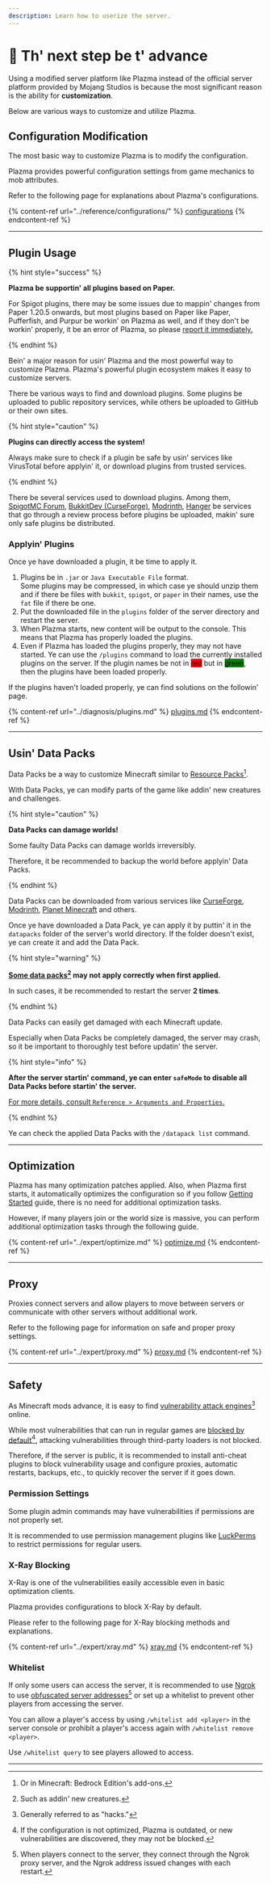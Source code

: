 ```yaml
---
description: Learn how to userize the server.
---
```


# 📶 Th' next step be t' advance

Using a modified server platform like Plazma instead of the official server platform provided by Mojang Studios
is because the most significant reason is the ability for **customization**.

Below are various ways to customize and utilize Plazma.

## Configuration Modification <a href="#id-1" id="id-1"></a>

The most basic way to customize Plazma is to modify the configuration.

Plazma provides powerful configuration settings from game mechanics to mob attributes.

Refer to the following page for explanations about Plazma's configurations.

{% content-ref url="../reference/configurations/" %}
[configurations](../reference/configurations/)
{% endcontent-ref %}

***

## Plugin Usage <a href="#id-2" id="id-2"></a>

{% hint style="success" %}

**Plazma be supportin' all plugins based on Paper.**

For Spigot plugins, there may be some issues due to mappin' changes from Paper 1.20.5 onwards,
but most plugins based on Paper like Paper, Pufferfish, and Purpur be workin' on Plazma as well,
and if they don't be workin' properly, it be an error of Plazma, so please [report it immediately.](../diagnosis/plugins.md)

{% endhint %}

Bein' a major reason for usin' Plazma and the most powerful way to customize Plazma.
Plazma's powerful plugin ecosystem makes it easy to customize servers.

There be various ways to find and download plugins. Some plugins be uploaded to public repository services, while others be uploaded to GitHub or their own
sites.

{% hint style="caution" %}

**Plugins can directly access the system!**

Always make sure to check if a plugin be safe by usin' services like VirusTotal before applyin' it,
or download plugins from trusted services.

{% endhint %}

There be several services used to download plugins. Among them, [SpigotMC Forum](https://www.spigotmc.org/resources/), [BukkitDev (CurseForge)](https://dev.bukkit.org/bukkit-plugins), [Modrinth](https://modrinth.com/plugins), [Hanger](https://hangar.papermc.io/) be services that go through a review process before plugins be uploaded, makin' sure only safe plugins be distributed.

### Applyin' Plugins <a href="#id-2.1" id="id-2.1"></a>

Once ye have downloaded a plugin, it be time to apply it.

1. Plugins be in `.jar` or `Java Executable File` format.\
   Some plugins may be compressed, in which case
   ye should unzip them and if there be files with `bukkit`, `spigot`, or `paper` in their names,
   use the `fat` file if there be one.
2. Put the downloaded file in the `plugins` folder of the server directory and restart the server.
3. When Plazma starts, new content will be output to the console.
   This means that Plazma has properly loaded the plugins.
4. Even if Plazma has loaded the plugins properly, they may not have started.
   Ye can use the `/plugins` command to load the currently installed plugins on the server.
   If the plugin names be not in <mark style="background-color:red;">red</mark>
   but in <mark style="background-color:green;">green</mark>, then the plugins have been loaded properly.

If the plugins haven't loaded properly, ye can find solutions on the followin' page.

{% content-ref url="../diagnosis/plugins.md" %}
[plugins.md](../diagnosis/plugins.md)
{% endcontent-ref %}

***

## Usin' Data Packs <a href="#id-3" id="id-3"></a>

Data Packs be a way to customize Minecraft similar to
[Resource Packs](#user-content-fn-1)[^1].

With Data Packs, ye can modify parts of the game like addin' new creatures and challenges.

{% hint style="caution" %}

**Data Packs can damage worlds!**

Some faulty Data Packs can damage worlds irreversibly.

Therefore, it be recommended to backup the world before applyin' Data Packs.

{% endhint %}

Data Packs can be downloaded from various services like [CurseForge](https://www.curseforge.com/minecraft/search?page=1\&pageSize=50\&sortBy=relevancy\&class=data-packs), [Modrinth](https://modrinth.com/datapacks), [Planet Minecraft](https://www.planetminecraft.com/data-packs/) and others.

Once ye have downloaded a Data Pack, ye can apply it by puttin' it in the `datapacks` folder of the server's world directory.
If the folder doesn't exist, ye can create it and add the Data Pack.

{% hint style="warning" %}

**[Some data packs](#user-content-fn-2)[^2] may not apply correctly when first applied.**

In such cases, it be recommended to restart the server **2 times**.

{% endhint %}

Data Packs can easily get damaged with each Minecraft update.

Especially when Data Packs be completely damaged, the server may crash,
so it be important to thoroughly test before updatin' the server.

{% hint style="info" %}

**After the server startin' command, ye can enter `safeMode` to disable all Data Packs before startin' the server.**

[For more details, consult `Reference > Arguments and Properties`.](../reference/arguments.md#safemode)

{% endhint %}

Ye can check the applied Data Packs with the `/datapack list` command.

***

## Optimization <a href="#id-4" id="id-4"></a>

Plazma has many optimization patches applied. Also, when Plazma first starts,
it automatically optimizes the configuration so if you follow [Getting Started](./README.md) guide, there is no need for additional optimization tasks.

However, if many players join or the world size is massive,
you can perform additional optimization tasks through the following guide.

{% content-ref url="../expert/optimize.md" %}
[optimize.md](../expert/optimize.md)
{% endcontent-ref %}

***

## Proxy <a href="#id-5" id="id-5"></a>

Proxies connect servers and allow players to move between servers or communicate with other servers without additional work.

Refer to the following page for information on safe and proper proxy settings.

{% content-ref url="../expert/proxy.md" %}
[proxy.md](../expert/proxy.md)
{% endcontent-ref %}

***

## Safety <a href="#id-5" id="id-5"></a>

As Minecraft mods advance, it is easy to find [vulnerability attack engines](#user-content-fn-3)[^3] online.

While most vulnerabilities that can run in regular games are [blocked by default](#user-content-fn-4)[^4],
attacking vulnerabilities through third-party loaders is not blocked.

Therefore, if the server is public, it is recommended to install anti-cheat plugins to block vulnerability usage and configure proxies, automatic restarts, backups, etc., to quickly recover the server if it goes down.

### Permission Settings <a href="#id-5.1" id="id-5.1"></a>

Some plugin admin commands may have vulnerabilities if permissions are not properly set.

It is recommended to use permission management plugins like [LuckPerms](https://luckperms.net/) to restrict permissions for regular users.

### X-Ray Blocking <a href="#id-5.2" id="id-5.2"></a>

X-Ray is one of the vulnerabilities easily accessible even in basic optimization clients.

Plazma provides configurations to block X-Ray by default.

Please refer to the following page for X-Ray blocking methods and explanations.

{% content-ref url="../expert/xray.md" %}
[xray.md](../expert/xray.md)
{% endcontent-ref %}

### Whitelist <a href="#id-5.3" id="id-5.3"></a>

If only some users can access the server, it is recommended to use [Ngrok](./README.md#id-6.2) to use [obfuscated server addresses](#user-content-fn-5)[^5] or set up a whitelist to prevent other players from accessing the server.

You can allow a player's access by using `/whitelist add <player>` in the server console or prohibit a player's access again with `/whitelist remove <player>`.

Use `/whitelist query` to see players allowed to access.

***

[^1]: Or in Minecraft: Bedrock Edition's add-ons.

[^2]: Such as addin' new creatures.

[^3]: Generally referred to as "hacks."

[^4]: If the configuration is not optimized, Plazma is outdated, or new vulnerabilities are discovered, they may not be blocked.

[^5]: When players connect to the server, they connect through the Ngrok proxy server, and the Ngrok address issued changes with each restart.
